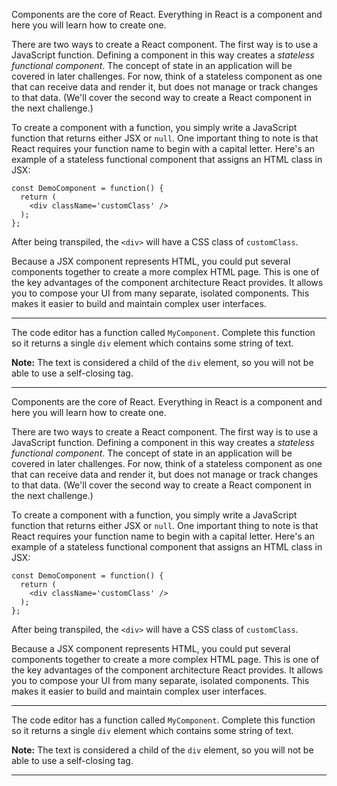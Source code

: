 <div class="challenge-instructions react"><div><section id="description">
<p>Components are the core of React. Everything in React is a component and here you will learn how to create one.</p>
<p>There are two ways to create a React component. The first way is to use a JavaScript function. Defining a component in this way creates a <em>stateless functional component</em>. The concept of state in an application will be covered in later challenges. For now, think of a stateless component as one that can receive data and render it, but does not manage or track changes to that data. (We'll cover the second way to create a React component in the next challenge.)</p>
<p>To create a component with a function, you simply write a JavaScript function that returns either JSX or <code>null</code>. One important thing to note is that React requires your function name to begin with a capital letter. Here's an example of a stateless functional component that assigns an HTML class in JSX:</p>
<pre class="language-jsx"><code class="language-jsx">const DemoComponent = function() {
  return (
    &lt;div className='customClass' /&gt;
  );
};
</code></pre>
<p>After being transpiled, the <code>&lt;div&gt;</code> will have a CSS class of <code>customClass</code>.</p>
<p>Because a JSX component represents HTML, you could put several components together to create a more complex HTML page. This is one of the key advantages of the component architecture React provides. It allows you to compose your UI from many separate, isolated components. This makes it easier to build and maintain complex user interfaces.</p>
</section></div><hr/><div><section id="instructions">
<p>The code editor has a function called <code>MyComponent</code>. Complete this function so it returns a single <code>div</code> element which contains some string of text.</p>
<p><strong>Note:</strong> The text is considered a child of the <code>div</code> element, so you will not be able to use a self-closing tag.</p>
</section></div><hr/></div><div class="challenge-instructions react"><div><section id="description">
<p>Components are the core of React. Everything in React is a component and here you will learn how to create one.</p>
<p>There are two ways to create a React component. The first way is to use a JavaScript function. Defining a component in this way creates a <em>stateless functional component</em>. The concept of state in an application will be covered in later challenges. For now, think of a stateless component as one that can receive data and render it, but does not manage or track changes to that data. (We'll cover the second way to create a React component in the next challenge.)</p>
<p>To create a component with a function, you simply write a JavaScript function that returns either JSX or <code>null</code>. One important thing to note is that React requires your function name to begin with a capital letter. Here's an example of a stateless functional component that assigns an HTML class in JSX:</p>
<pre class="language-jsx"><code class="language-jsx">const DemoComponent = function() {
  return (
    &lt;div className='customClass' /&gt;
  );
};
</code></pre>
<p>After being transpiled, the <code>&lt;div&gt;</code> will have a CSS class of <code>customClass</code>.</p>
<p>Because a JSX component represents HTML, you could put several components together to create a more complex HTML page. This is one of the key advantages of the component architecture React provides. It allows you to compose your UI from many separate, isolated components. This makes it easier to build and maintain complex user interfaces.</p>
</section></div><hr/><div><section id="instructions">
<p>The code editor has a function called <code>MyComponent</code>. Complete this function so it returns a single <code>div</code> element which contains some string of text.</p>
<p><strong>Note:</strong> The text is considered a child of the <code>div</code> element, so you will not be able to use a self-closing tag.</p>
</section></div><hr/></div>